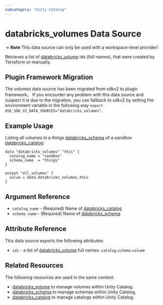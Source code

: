 ```yaml
---
subcategory: "Unity Catalog"
---
```

# databricks_volumes Data Source

-> **Note** This data source can only be used with a workspace-level provider!

Retrieves a list of [databricks_volume](../resources/volume.md) ids (full names), that were created by Terraform or manually.

## Plugin Framework Migration
The volumes data source has been migrated from sdkv2 to plugin framework。 If you encounter any problem with this data source and suspect it is due to the migration, you can fallback to sdkv2 by setting the environment variable in the following way `export USE_SDK_V2_DATA_SOURCES="databricks_volumes"`.

## Example Usage

Listing all volumes in a _things_ [databricks_schema](../resources/schema.md) of a  _sandbox_ [databricks_catalog](../resources/catalog.md):

```hcl
data "databricks_volumes" "this" {
  catalog_name = "sandbox"
  schema_name  = "things"
}

output "all_volumes" {
  value = data.databricks_volumes.this
}
```

## Argument Reference

* `catalog_name` - (Required) Name of [databricks_catalog](../resources/catalog.md)
* `schema_name` - (Required) Name of [databricks_schema](../resources/schema.md)

## Attribute Reference

This data source exports the following attributes:

* `ids` - a list of [databricks_volume](../resources/volume.md) full names: *`catalog`.`schema`.`volume`*

## Related Resources

The following resources are used in the same context:

* [databricks_volume](../resources/volume.md) to manage volumes within Unity Catalog.
* [databricks_schema](../resources/schema.md) to manage schemas within Unity Catalog.
* [databricks_catalog](../resources/catalog.md) to manage catalogs within Unity Catalog.

